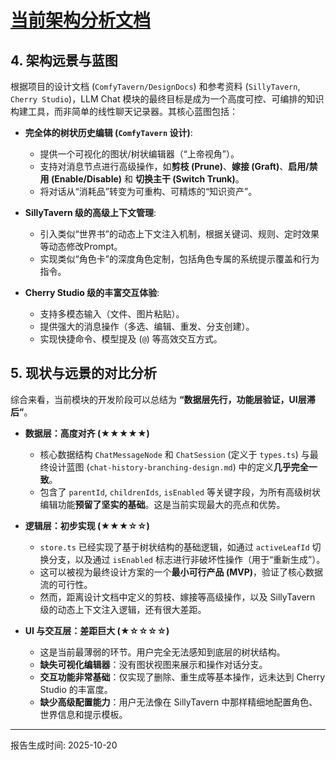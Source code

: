 # [当前架构分析文档](llm-chat-architecture-analysis.md)

## 4. 架构远景与蓝图

根据项目的设计文档 (`ComfyTavern/DesignDocs`) 和参考资料 (`SillyTavern`, `Cherry Studio`)，LLM Chat 模块的最终目标是成为一个高度可控、可编排的知识构建工具，而非简单的线性聊天记录器。其核心蓝图包括：

- **完全体的树状历史编辑 (`ComfyTavern` 设计)**:
  - 提供一个可视化的图状/树状编辑器（“上帝视角”）。
  - 支持对消息节点进行高级操作，如**剪枝 (Prune)**、**嫁接 (Graft)**、**启用/禁用 (Enable/Disable)** 和 **切换主干 (Switch Trunk)**。
  - 将对话从“消耗品”转变为可重构、可精炼的“知识资产”。

- **SillyTavern 级的高级上下文管理**:
  - 引入类似“世界书”的动态上下文注入机制，根据关键词、规则、定时效果等动态修改Prompt。
  - 实现类似“角色卡”的深度角色定制，包括角色专属的系统提示覆盖和行为指令。

- **Cherry Studio 级的丰富交互体验**:
  - 支持多模态输入（文件、图片粘贴）。
  - 提供强大的消息操作（多选、编辑、重发、分支创建）。
  - 实现快捷命令、模型提及 (`@`) 等高效交互方式。

## 5. 现状与远景的对比分析

综合来看，当前模块的开发阶段可以总结为 **“数据层先行，功能层验证，UI层滞后”**。

- **数据层：高度对齐 (★★★★★)**
  - 核心数据结构 `ChatMessageNode` 和 `ChatSession` (定义于 `types.ts`) 与最终设计蓝图 (`chat-history-branching-design.md`) 中的定义**几乎完全一致**。
  - 包含了 `parentId`, `childrenIds`, `isEnabled` 等关键字段，为所有高级树状编辑功能**预留了坚实的基础**。这是当前实现最大的亮点和优势。

- **逻辑层：初步实现 (★★★☆☆)**
  - `store.ts` 已经实现了基于树状结构的基础逻辑，如通过 `activeLeafId` 切换分支，以及通过 `isEnabled` 标志进行非破坏性操作（用于“重新生成”）。
  - 这可以被视为最终设计方案的一个**最小可行产品 (MVP)**，验证了核心数据流的可行性。
  - 然而，距离设计文档中定义的剪枝、嫁接等高级操作，以及 SillyTavern 级的动态上下文注入逻辑，还有很大差距。

- **UI 与交互层：差距巨大 (★☆☆☆☆)**
  - 这是当前最薄弱的环节。用户完全无法感知到底层的树状结构。
  - **缺失可视化编辑器**：没有图状视图来展示和操作对话分支。
  - **交互功能非常基础**：仅实现了删除、重生成等基本操作，远未达到 Cherry Studio 的丰富度。
  - **缺少高级配置能力**：用户无法像在 SillyTavern 中那样精细地配置角色、世界信息和提示模板。

---

报告生成时间: 2025-10-20
